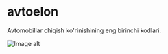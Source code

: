 # avtoelon

Avtomobillar chiqish ko'rinishining eng birinchi kodlari.

![Image alt](https://github.com/shohruxbek/flutter_lessons/raw/main/flutter_lessons/1-dars/avtoelon/1.png)
